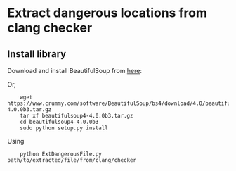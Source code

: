 # Extract dangerous locations from clang checker

## Install library ##

Download and install BeautifulSoup from [here](https://www.crummy.com/software/BeautifulSoup/bs4/download/4.0/):

Or, 
```
    wget https://www.crummy.com/software/BeautifulSoup/bs4/download/4.0/beautifulsoup4-4.0.0b3.tar.gz
    tar xf beautifulsoup4-4.0.0b3.tar.gz
    cd beautifulsoup4-4.0.0b3
    sudo python setup.py install
```
Using
```
    python ExtDangerousFile.py path/to/extracted/file/from/clang/checker
```
